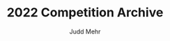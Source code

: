 ---
layout: post
title: "2022 Competition Archive"
description: "Proposal, Report, Feedback, etc."
author: "Judd Mehr"
---